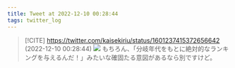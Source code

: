 ```yaml
---
title: Tweet at 2022-12-10 00:28:44
tags: twitter_log
---
```


> [!CITE] https://twitter.com/kaisekiriu/status/1601237415372656642 (2022-12-10 00:28:44)
> ![](https://twitter.com/kaisekiriu/status/1601237415372656642)
> もちろん、「分岐年代をもとに絶対的なランキングを与えるんだ！」みたいな確固たる意図があるなら別ですけど。
